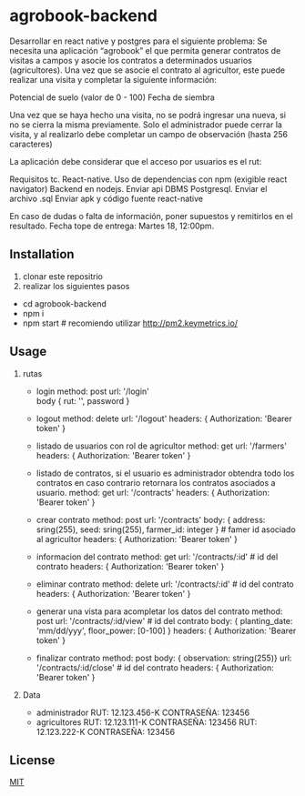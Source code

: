 # agrobook-backend
 
Desarrollar en react native y postgres para el siguiente problema:
Se necesita una aplicación “agrobook” el que permita generar contratos de visitas a campos y asocie los contratos a determinados usuarios (agricultores). Una vez que se asocie el contrato al agricultor, este puede realizar una visita y completar la siguiente información: 

Potencial de suelo (valor de 0 - 100)
Fecha de siembra

Una vez que se haya hecho una visita, no se podrá ingresar una nueva, si no se cierra la misma previamente. Solo el administrador puede cerrar la visita, y al realizarlo debe completar un campo de observación (hasta 256 caracteres)

La aplicación debe considerar que el acceso por usuarios es el rut:

Requisitos tc.
React-native. Uso de dependencias con npm (exigible react navigator) 
Backend en nodejs. Enviar api
DBMS Postgresql. Enviar el archivo .sql 
Enviar apk y código fuente react-native

En caso de dudas o falta de información, poner supuestos y remitirlos en el resultado.
Fecha tope de entrega: Martes 18, 12:00pm.

## Installation

1. clonar este repositrio
2. realizar los siguientes pasos
  - cd agrobook-backend
  - npm i
  - npm start # recomiendo utilizar http://pm2.keymetrics.io/

## Usage

1. rutas

    - login 
        method: post
        url: '/login'  
        body { rut: '', password }

    - logout
        method: delete
        url: '/logout'
        headers: { Authorization: 'Bearer token' }

    - listado de usuarios con rol de agricultor
        method: get
        url: '/farmers'
        headers: { Authorization: 'Bearer token' }

    - listado de contratos, si el usuario es administrador obtendra todo los contratos en caso contrario retornara los contratos asociados a usuario.
        method: get
        url: '/contracts'
        headers: { Authorization: 'Bearer token' }

    - crear contrato
        method: post
        url: '/contracts'
        body: { address: sring(255), seed: sring(255), farmer_id: integer } # famer id asociado al agricultor
        headers: { Authorization: 'Bearer token' }

    - informacion del contrato
        method: get
        url: '/contracts/:id' # id del contrato
        headers: { Authorization: 'Bearer token' }

    - eliminar contrato
        method: delete
        url: '/contracts/:id' # id del contrato 
        headers: { Authorization: 'Bearer token' }

    - generar una vista para acompletar los datos del contrato
        method: post
        url: '/contracts/:id/view' # id del contrato
        body: { planting_date: 'mm/dd/yyy', floor_power: [0-100] }
        headers: { Authorization: 'Bearer token' }

    - finalizar contrato
        method: post
        body: { observation: string(255)}
        url: '/contracts/:id/close' # id del contrato
        headers: { Authorization: 'Bearer token' }

2. Data
    - administrador 
        RUT: 12.123.456-K CONTRASEÑA: 123456  
    - agricultores 
        RUT: 12.123.111-K CONTRASEÑA: 123456
        RUT: 12.123.222-K CONTRASEÑA: 123456

## License

[MIT](https://choosealicense.com/licenses/mit/)
